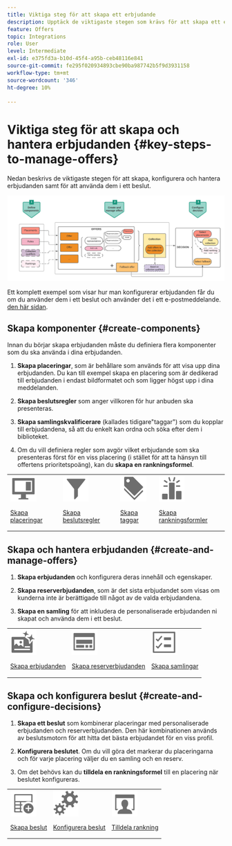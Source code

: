 ```yaml
---
title: Viktiga steg för att skapa ett erbjudande
description: Upptäck de viktigaste stegen som krävs för att skapa ett erbjudande
feature: Offers
topic: Integrations
role: User
level: Intermediate
exl-id: e375fd3a-b10d-45f4-a95b-ceb48116e841
source-git-commit: fe295f020934893cbe90ba987742b5f9d3931158
workflow-type: tm+mt
source-wordcount: '346'
ht-degree: 10%

---
```


# Viktiga steg för att skapa och hantera erbjudanden {#key-steps-to-manage-offers}

Nedan beskrivs de viktigaste stegen för att skapa, konfigurera och hantera erbjudanden samt för att använda dem i ett beslut.

![](../assets/offer-create-manage-process.png)

Ett komplett exempel som visar hur man konfigurerar erbjudanden får du om du använder dem i ett beslut och använder det i ett e-postmeddelande. [den här sidan](../offers-e2e.md).

## Skapa komponenter {#create-components}

Innan du börjar skapa erbjudanden måste du definiera flera komponenter som du ska använda i dina erbjudanden.

1. **Skapa placeringar**, som är behållare som används för att visa upp dina erbjudanden. Du kan till exempel skapa en placering som är dedikerad till erbjudanden i endast bildformatet och som ligger högst upp i dina meddelanden.

1. **Skapa beslutsregler** som anger villkoren för hur anbuden ska presenteras.

1. **Skapa samlingskvalificerare** (kallades tidigare&quot;taggar&quot;) som du kopplar till erbjudandena, så att du enkelt kan ordna och söka efter dem i biblioteket.

1. Om du vill definiera regler som avgör vilket erbjudande som ska presenteras först för en viss placering (i stället för att ta hänsyn till offertens prioritetspoäng), kan du **skapa en rankningsformel**.

<table style="table-layout:fixed"><tr style="border: 0;">
<tr>
<td><img src="../../assets/do-not-localize/icon-placement.svg" width="60px"><p><a href="../offer-library/creating-placements.md">Skapa placeringar</a></p></td>
<td><img src="../../assets/do-not-localize/icon-rules.svg" width="60px"><p><a href="../offer-library/creating-decision-rules.md">Skapa beslutsregler</a></p></td>
<td><img src="../../assets/do-not-localize/icon-tags.svg" width="60px"><p><a href="../offer-library/creating-tags.md">Skapa taggar</a></p></td>
<td><img src="../../assets/do-not-localize/icon-ranking.svg" width="60px"><p><a href="../ranking/create-ranking-formulas.md">Skapa rankningsformler</a></p></td>
</tr>
</table>

## Skapa och hantera erbjudanden {#create-and-manage-offers}

1. **Skapa erbjudanden** och konfigurera deras innehåll och egenskaper.

1. **Skapa reserverbjudanden**, som är det sista erbjudandet som visas om kunderna inte är berättigade till något av de valda erbjudandena.

1. **Skapa en samling** för att inkludera de personaliserade erbjudanden ni skapat och använda dem i ett beslut.

<table style="table-layout:fixed"><tr style="border: 0;">
<tr>
<td><img src="../../assets/do-not-localize/icon-offer.svg" width="60px"><p><a href="../offer-library/creating-personalized-offers.md">Skapa erbjudanden</a></p></td>
<td><img src="../../assets/do-not-localize/icon-fallback.svg" width="60px"><p><a href="../offer-library/creating-fallback-offers.md">Skapa reserverbjudanden</a></p></td>
<td><img src="../../assets/do-not-localize/icon-collection.svg" width="60px"><p><a href="../offer-library/creating-collections.md">Skapa samlingar</a></p></td>
</tr>
</table>

## Skapa och konfigurera beslut {#create-and-configure-decisions}

1. **Skapa ett beslut** som kombinerar placeringar med personaliserade erbjudanden och reserverbjudanden. Den här kombinationen används av beslutsmotorn för att hitta det bästa erbjudandet för en viss profil.

1. **Konfigurera beslutet**. Om du vill göra det markerar du placeringarna och för varje placering väljer du en samling och en reserv.

1. Om det behövs kan du **tilldela en rankningsformel** till en placering när beslutet konfigureras.

<table style="table-layout:fixed"><tr style="border: 0;">
<tr>
<td><img src="../../assets/do-not-localize/icon-decision.svg" width="60px"><p><a href="../offer-activities/create-offer-activities.md">Skapa beslut</a></p></td>
<td><img src="../../assets/do-not-localize/icon-configure-decision.svg" width="60px"><p><a href="../offer-activities/create-offer-activities.md#add-offers">Konfigurera beslut</a></p></td>
<td><img src="../../assets/do-not-localize/icon-assign-ranking.svg" width="60px"><p><a href="../offer-activities/configure-offer-selection.md#assign-ranking-formula">Tilldela rankning</a></p></td>
</tr>
</table>
